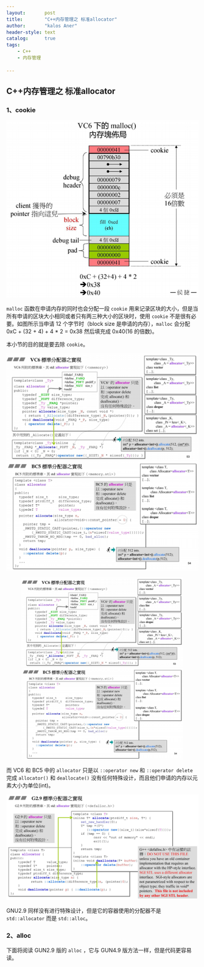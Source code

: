 ```yaml
---
layout:       post
title:        "C++内存管理之 标准allocator"
author:       "kalos Aner"
header-style: text
catalog:      true
tags:
    - C++
    - 内存管理

---
```


## C++内存管理之 标准allocator

### 1、cookie

![Snipaste_2024-11-15_21-16-09](/img/in-post/Snipaste_2024-11-15_21-16-09.png)

`malloc` 函数在申请内存的同时也会分配一段 `cookie` 用来记录区块的大小，但是当所有申请的区块大小相同或者只有两三种大小的区块时，使用 `cookie` 不是很有必要。如图所示当申请 12 个字节时（block size 是申请的内存），`malloc` 会分配 0xC + (32 + 4) + 4 * 2 = 0x38 然后填充成 0x40(16 的倍数)。

本小节的目的就是要去除 `cookie`。

![Snipaste_2024-11-15_21-31-22](\img\in-post\Snipaste_2024-11-15_21-31-22.png)![Snipaste_2024-11-16_21-38-46](\img\in-post\Snipaste_2024-11-16_21-38-46.png)

<figure class="half">
    <img src="\img\in-post\Snipaste_2024-11-15_21-31-22.png" width = “50%”/>
    <img src="\img\in-post\Snipaste_2024-11-16_21-38-46.png" width = “50%”/>
</figure>


而 VC6 和 BC5 中的 `allocator` 只是以 `::operator new` 和 `::operator delete` 完成 `allocator()` 和 `deallocate()` 没有任何特殊设计，而且他们申请的内存以元素大小为单位(int)。

![Snipaste_2024-11-15_21-37-25](\img\in-post\Snipaste_2024-11-15_21-37-25.png)

GNU2.9 同样没有进行特殊设计，但是它的容器使用的分配器不是 `std::allocator` 而是 `std::alloc`。

### 2、alloc

下面将阅读 GUN2.9 版的 `alloc` ，它与 GUN4.9 版方法一样，但是代码更容易读。
